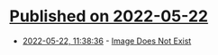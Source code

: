 # [Published on 2022-05-22](index.md)

* [2022-05-22, 11:38:36](https://news.ycombinator.com/item?id=31467045) - [Image Does Not Exist](https://thisimagedoesnotexist.com/)
